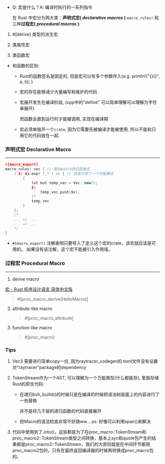- Q: 宏是什么？A: 编译时执行的一系列指令

  在 Rust 中宏分为两大类：**声明式宏( *declarative macros* )** `macro_rules!` 和三种**过程宏( *procedural macros* )**:

1. #[derive] 类型的派生宏

2. 类属性宏

3. 类函数宏
- 和函数的区别:
  
  - Rust的函数签名是固定的, 但是宏可以有多个参数传入(e.g. println!("{}{}", a, b); )
  
  - 宏的存在能够减少大量编写和维护的代码
  
  - 宏展开发生在编译阶段, (cpp中的"define" 可以简单理解可以理解为字符串展开)
    
    而函数会直到运行时才能被调用, 实现在编译期
  
  - 宏必须单独开一个`crate`, 因为它需要先被编译才能被使用, 所以不能和只用它的代码放在一起.

### 声明式宏 Declarative Macro

---

```cpp
#[macro_export]
macro_rules! vec { // 类似match的匹配格式
    ( $( $x:expr ),* ) => { // 这里只写了一个匹配模式
        {
            let mut temp_vec = Vec::new();
            $(
                temp_vec.push($x);
            )*
            temp_vec
        }
    };
    /*
    ... => ...
    ... => ...
    */
}
```

- `#[macro_export]` 注解表明只要导入了定义这个宏的crate，该宏就应该是可用的。 如果没有该注解，这个宏不能被引入作用域。

### 过程宏 Procedural Macro

----

1. derive macro

[宏 - Rust 程序设计语言 简体中文版](https://kaisery.github.io/trpl-zh-cn/ch19-06-macros.html)

> #[proc_macro_derive(HelloMacro)]

2. attribute-like macro
   
   >  #[proc_macro_attribute]

3. function-like macro
   
   > #[proc_macro]




### Tips


1. Vec3 需要进行简单copy一份, 因为raytracer_codegen的.toml文件没有设置对"raytracer"package的dependency



2. TokenStream作为一个AST, 可以理解为一个万能类型(什么都能存), 里面存储Rust的原生代码: 

   - 在递归bvh_builld()的时候只是在编译的时候把语法树层面上的内容进行了一些替换
  
      并不是将几千层的递归函数的代码直接展开

   - 但Macro的语法检查非常不好搞ww... ps: 好像可以利用span()来解决

3. 代码中使用到了.into()，这些都是为了在proc_macro::TokenStream和proc_macro2::TokenStream类型之间转换，基本上syn和quote包产生的结果都是proc_macro2::TokenStream，我们的大原则就是在中间环节都用proc_macro2包的，只有在最终返回编译器的时候再转换成proc_macro包的。
